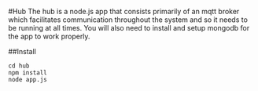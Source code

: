 
#Hub
The hub is a node.js app that consists primarily of an mqtt broker which facilitates communication throughout the system and so it needs to be running at all times. You will also need to install and setup mongodb for the app to work properly.

##Install
```
cd hub
npm install
node app.js
```

